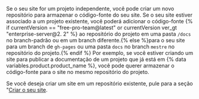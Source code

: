 Se o seu site for um projeto independente, você pode criar um novo repositório para armazenar o código-fonte do seu site. Se o seu site estiver associado a um projeto existente, você poderá adicionar o código-fonte {% if currentVersion == "free-pro-team@latest" or currentVersion ver_gt "enterprise-server@2. 2" %} ao repositório do projeto em uma pasta `/docs` no branch-padrão ou em um branch diferente.{% else %}para o seu site para um branch de `gh-pages` ou uma pasta `docs` no branch `mestre` no repositório do projeto.{% endif %} Por exemplo, se você estiver criando um site para publicar a documentação de um projeto que já está em {% data variables.product.product_name %}, você pode querer armazenar o código-fonte para o site no mesmo repositório do projeto.

Se você deseja criar um site em um repositório existente, pule para a seção "[Criar o seu site](#creating-your-site).
